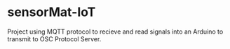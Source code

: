 # sensorMat-IoT

Project using MQTT protocol to recieve and read signals into an Arduino to transmit to OSC Protocol Server.
